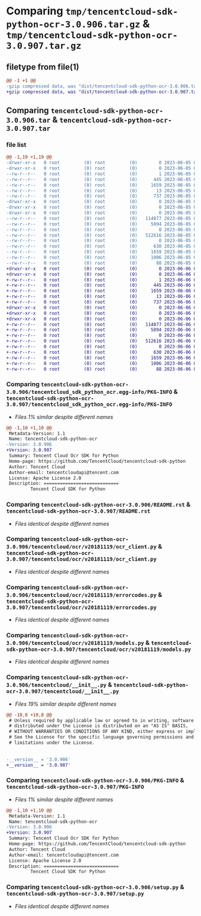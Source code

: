 # Comparing `tmp/tencentcloud-sdk-python-ocr-3.0.906.tar.gz` & `tmp/tencentcloud-sdk-python-ocr-3.0.907.tar.gz`

## filetype from file(1)

```diff
@@ -1 +1 @@
-gzip compressed data, was "dist/tencentcloud-sdk-python-ocr-3.0.906.tar", last modified: Mon Jun  5 00:39:27 2023, max compression
+gzip compressed data, was "dist/tencentcloud-sdk-python-ocr-3.0.907.tar", last modified: Tue Jun  6 02:31:50 2023, max compression
```

## Comparing `tencentcloud-sdk-python-ocr-3.0.906.tar` & `tencentcloud-sdk-python-ocr-3.0.907.tar`

### file list

```diff
@@ -1,19 +1,19 @@
-drwxr-xr-x   0 root         (0) root         (0)        0 2023-06-05 00:39:27.000000 tencentcloud-sdk-python-ocr-3.0.906/
-drwxr-xr-x   0 root         (0) root         (0)        0 2023-06-05 00:39:27.000000 tencentcloud-sdk-python-ocr-3.0.906/tencentcloud_sdk_python_ocr.egg-info/
--rw-r--r--   0 root         (0) root         (0)        1 2023-06-05 00:39:27.000000 tencentcloud-sdk-python-ocr-3.0.906/tencentcloud_sdk_python_ocr.egg-info/dependency_links.txt
--rw-r--r--   0 root         (0) root         (0)      445 2023-06-05 00:39:27.000000 tencentcloud-sdk-python-ocr-3.0.906/tencentcloud_sdk_python_ocr.egg-info/SOURCES.txt
--rw-r--r--   0 root         (0) root         (0)     1659 2023-06-05 00:39:27.000000 tencentcloud-sdk-python-ocr-3.0.906/tencentcloud_sdk_python_ocr.egg-info/PKG-INFO
--rw-r--r--   0 root         (0) root         (0)       13 2023-06-05 00:39:27.000000 tencentcloud-sdk-python-ocr-3.0.906/tencentcloud_sdk_python_ocr.egg-info/top_level.txt
--rw-r--r--   0 root         (0) root         (0)      737 2023-06-05 00:39:27.000000 tencentcloud-sdk-python-ocr-3.0.906/README.rst
-drwxr-xr-x   0 root         (0) root         (0)        0 2023-06-05 00:39:27.000000 tencentcloud-sdk-python-ocr-3.0.906/tencentcloud/
-drwxr-xr-x   0 root         (0) root         (0)        0 2023-06-05 00:39:27.000000 tencentcloud-sdk-python-ocr-3.0.906/tencentcloud/ocr/
-drwxr-xr-x   0 root         (0) root         (0)        0 2023-06-05 00:39:27.000000 tencentcloud-sdk-python-ocr-3.0.906/tencentcloud/ocr/v20181119/
--rw-r--r--   0 root         (0) root         (0)   114877 2023-06-05 00:39:27.000000 tencentcloud-sdk-python-ocr-3.0.906/tencentcloud/ocr/v20181119/ocr_client.py
--rw-r--r--   0 root         (0) root         (0)     5894 2023-06-05 00:39:27.000000 tencentcloud-sdk-python-ocr-3.0.906/tencentcloud/ocr/v20181119/errorcodes.py
--rw-r--r--   0 root         (0) root         (0)        0 2023-06-05 00:39:27.000000 tencentcloud-sdk-python-ocr-3.0.906/tencentcloud/ocr/v20181119/__init__.py
--rw-r--r--   0 root         (0) root         (0)   512616 2023-06-05 00:39:27.000000 tencentcloud-sdk-python-ocr-3.0.906/tencentcloud/ocr/v20181119/models.py
--rw-r--r--   0 root         (0) root         (0)        0 2023-06-05 00:39:27.000000 tencentcloud-sdk-python-ocr-3.0.906/tencentcloud/ocr/__init__.py
--rw-r--r--   0 root         (0) root         (0)      630 2023-06-05 00:39:27.000000 tencentcloud-sdk-python-ocr-3.0.906/tencentcloud/__init__.py
--rw-r--r--   0 root         (0) root         (0)     1659 2023-06-05 00:39:27.000000 tencentcloud-sdk-python-ocr-3.0.906/PKG-INFO
--rw-r--r--   0 root         (0) root         (0)     1006 2023-06-05 00:39:27.000000 tencentcloud-sdk-python-ocr-3.0.906/setup.py
--rw-r--r--   0 root         (0) root         (0)       88 2023-06-05 00:39:27.000000 tencentcloud-sdk-python-ocr-3.0.906/setup.cfg
+drwxr-xr-x   0 root         (0) root         (0)        0 2023-06-06 02:31:50.000000 tencentcloud-sdk-python-ocr-3.0.907/
+drwxr-xr-x   0 root         (0) root         (0)        0 2023-06-06 02:31:50.000000 tencentcloud-sdk-python-ocr-3.0.907/tencentcloud_sdk_python_ocr.egg-info/
+-rw-r--r--   0 root         (0) root         (0)        1 2023-06-06 02:31:50.000000 tencentcloud-sdk-python-ocr-3.0.907/tencentcloud_sdk_python_ocr.egg-info/dependency_links.txt
+-rw-r--r--   0 root         (0) root         (0)      445 2023-06-06 02:31:50.000000 tencentcloud-sdk-python-ocr-3.0.907/tencentcloud_sdk_python_ocr.egg-info/SOURCES.txt
+-rw-r--r--   0 root         (0) root         (0)     1659 2023-06-06 02:31:50.000000 tencentcloud-sdk-python-ocr-3.0.907/tencentcloud_sdk_python_ocr.egg-info/PKG-INFO
+-rw-r--r--   0 root         (0) root         (0)       13 2023-06-06 02:31:50.000000 tencentcloud-sdk-python-ocr-3.0.907/tencentcloud_sdk_python_ocr.egg-info/top_level.txt
+-rw-r--r--   0 root         (0) root         (0)      737 2023-06-06 02:31:50.000000 tencentcloud-sdk-python-ocr-3.0.907/README.rst
+drwxr-xr-x   0 root         (0) root         (0)        0 2023-06-06 02:31:50.000000 tencentcloud-sdk-python-ocr-3.0.907/tencentcloud/
+drwxr-xr-x   0 root         (0) root         (0)        0 2023-06-06 02:31:50.000000 tencentcloud-sdk-python-ocr-3.0.907/tencentcloud/ocr/
+drwxr-xr-x   0 root         (0) root         (0)        0 2023-06-06 02:31:50.000000 tencentcloud-sdk-python-ocr-3.0.907/tencentcloud/ocr/v20181119/
+-rw-r--r--   0 root         (0) root         (0)   114877 2023-06-06 02:31:50.000000 tencentcloud-sdk-python-ocr-3.0.907/tencentcloud/ocr/v20181119/ocr_client.py
+-rw-r--r--   0 root         (0) root         (0)     5894 2023-06-06 02:31:50.000000 tencentcloud-sdk-python-ocr-3.0.907/tencentcloud/ocr/v20181119/errorcodes.py
+-rw-r--r--   0 root         (0) root         (0)        0 2023-06-06 02:31:50.000000 tencentcloud-sdk-python-ocr-3.0.907/tencentcloud/ocr/v20181119/__init__.py
+-rw-r--r--   0 root         (0) root         (0)   512616 2023-06-06 02:31:50.000000 tencentcloud-sdk-python-ocr-3.0.907/tencentcloud/ocr/v20181119/models.py
+-rw-r--r--   0 root         (0) root         (0)        0 2023-06-06 02:31:50.000000 tencentcloud-sdk-python-ocr-3.0.907/tencentcloud/ocr/__init__.py
+-rw-r--r--   0 root         (0) root         (0)      630 2023-06-06 02:31:50.000000 tencentcloud-sdk-python-ocr-3.0.907/tencentcloud/__init__.py
+-rw-r--r--   0 root         (0) root         (0)     1659 2023-06-06 02:31:50.000000 tencentcloud-sdk-python-ocr-3.0.907/PKG-INFO
+-rw-r--r--   0 root         (0) root         (0)     1006 2023-06-06 02:31:50.000000 tencentcloud-sdk-python-ocr-3.0.907/setup.py
+-rw-r--r--   0 root         (0) root         (0)       88 2023-06-06 02:31:50.000000 tencentcloud-sdk-python-ocr-3.0.907/setup.cfg
```

### Comparing `tencentcloud-sdk-python-ocr-3.0.906/tencentcloud_sdk_python_ocr.egg-info/PKG-INFO` & `tencentcloud-sdk-python-ocr-3.0.907/tencentcloud_sdk_python_ocr.egg-info/PKG-INFO`

 * *Files 1% similar despite different names*

```diff
@@ -1,10 +1,10 @@
 Metadata-Version: 1.1
 Name: tencentcloud-sdk-python-ocr
-Version: 3.0.906
+Version: 3.0.907
 Summary: Tencent Cloud Ocr SDK for Python
 Home-page: https://github.com/TencentCloud/tencentcloud-sdk-python
 Author: Tencent Cloud
 Author-email: tencentcloudapi@tencent.com
 License: Apache License 2.0
 Description: ============================
         Tencent Cloud SDK for Python
```

### Comparing `tencentcloud-sdk-python-ocr-3.0.906/README.rst` & `tencentcloud-sdk-python-ocr-3.0.907/README.rst`

 * *Files identical despite different names*

### Comparing `tencentcloud-sdk-python-ocr-3.0.906/tencentcloud/ocr/v20181119/ocr_client.py` & `tencentcloud-sdk-python-ocr-3.0.907/tencentcloud/ocr/v20181119/ocr_client.py`

 * *Files identical despite different names*

### Comparing `tencentcloud-sdk-python-ocr-3.0.906/tencentcloud/ocr/v20181119/errorcodes.py` & `tencentcloud-sdk-python-ocr-3.0.907/tencentcloud/ocr/v20181119/errorcodes.py`

 * *Files identical despite different names*

### Comparing `tencentcloud-sdk-python-ocr-3.0.906/tencentcloud/ocr/v20181119/models.py` & `tencentcloud-sdk-python-ocr-3.0.907/tencentcloud/ocr/v20181119/models.py`

 * *Files identical despite different names*

### Comparing `tencentcloud-sdk-python-ocr-3.0.906/tencentcloud/__init__.py` & `tencentcloud-sdk-python-ocr-3.0.907/tencentcloud/__init__.py`

 * *Files 19% similar despite different names*

```diff
@@ -10,8 +10,8 @@
 # Unless required by applicable law or agreed to in writing, software
 # distributed under the License is distributed on an "AS IS" BASIS,
 # WITHOUT WARRANTIES OR CONDITIONS OF ANY KIND, either express or implied.
 # See the License for the specific language governing permissions and
 # limitations under the License.
 
 
-__version__ = '3.0.906'
+__version__ = '3.0.907'
```

### Comparing `tencentcloud-sdk-python-ocr-3.0.906/PKG-INFO` & `tencentcloud-sdk-python-ocr-3.0.907/PKG-INFO`

 * *Files 1% similar despite different names*

```diff
@@ -1,10 +1,10 @@
 Metadata-Version: 1.1
 Name: tencentcloud-sdk-python-ocr
-Version: 3.0.906
+Version: 3.0.907
 Summary: Tencent Cloud Ocr SDK for Python
 Home-page: https://github.com/TencentCloud/tencentcloud-sdk-python
 Author: Tencent Cloud
 Author-email: tencentcloudapi@tencent.com
 License: Apache License 2.0
 Description: ============================
         Tencent Cloud SDK for Python
```

### Comparing `tencentcloud-sdk-python-ocr-3.0.906/setup.py` & `tencentcloud-sdk-python-ocr-3.0.907/setup.py`

 * *Files identical despite different names*

